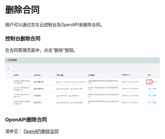 # 删除合同

用户可以通过京东云控制台及OpenAPI来删除合同。

### 控制台删除合同

在合同管理页面中，点击“删除”按钮。

![删除合同](/image/Electronic-Signature/删除合同.png)

### OpenAPI删除合同
请参见： [OpenAPI删除合同](/API/Electronic-Signature/Contract-Management/deleteContract.md) 
